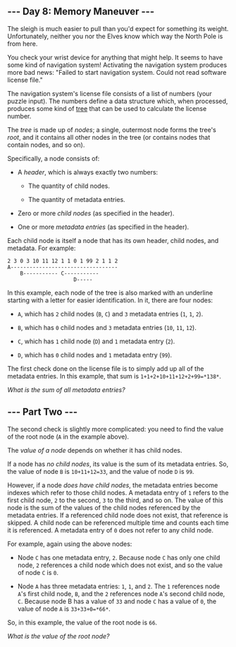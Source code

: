 ## --- Day 8: Memory Maneuver --- ##

The sleigh is much easier to pull than you'd expect for something its
weight. Unfortunately, neither you nor the Elves know which way the
North Pole is from here.

You check your wrist device for anything that might help. It seems to
have some kind of navigation system! Activating the navigation system
produces more bad news: "Failed to start navigation system. Could not
read software license file."

The navigation system's license file consists of a list of numbers
(your puzzle input). The numbers define a data structure which, when
processed, produces some kind of [tree](https://en.wikipedia.org/wiki/Tree_(data_structure))
that can be used to calculate the license number.

The *tree* is made up of *nodes*; a single, outermost node forms the
tree's *root*, and it contains all other nodes in the tree (or contains
nodes that contain nodes, and so on).

Specifically, a node consists of:

  * A *header*, which is always exactly two numbers:

      * The quantity of child nodes.

      * The quantity of metadata entries.

  * Zero or more *child nodes* (as specified in the header).

  * One or more *metadata entries* (as specified in the header).

Each child node is itself a node that has its own header, child nodes,
and metadata. For example:

    2 3 0 3 10 11 12 1 1 0 1 99 2 1 1 2
    A----------------------------------
        B----------- C-----------
                         D-----

In this example, each node of the tree is also marked with an underline
starting with a letter for easier identification. In it, there are four
nodes:

  * `A`, which has `2` child nodes (`B`, `C`) and `3` metadata entries
    (`1`, `1`, `2`).

  * `B`, which has `0` child nodes and `3` metadata entries (`10`, `11`,
    `12`).

  * `C`, which has `1` child node (`D`) and `1` metadata entry (`2`).

  * `D`, which has `0` child nodes and `1` metadata entry (`99`).

The first check done on the license file is to simply add up all of the
metadata entries. In this example, that sum is `1+1+2+10+11+12+2+99=*138*`.

*What is the sum of all metadata entries?*

## --- Part Two --- ##

The second check is slightly more complicated: you need to find the
value of the root node (`A` in the example above).

The *value of a node* depends on whether it has child nodes.

If a node has *no child nodes*, its value is the sum of its metadata
entries. So, the value of node `B` is `10+11+12=33`, and the value of
node `D` is `99`.

However, if a node *does have child nodes*, the metadata entries become
indexes which refer to those child nodes. A metadata entry of `1`
refers to the first child node, `2` to the second, `3` to the third,
and so on. The value of this node is the sum of the values of the child
nodes referenced by the metadata entries. If a referenced child node
does not exist, that reference is skipped. A child node can be
referenced multiple time and counts each time it is referenced. A
metadata entry of `0` does not refer to any child node.

For example, again using the above nodes:

  * Node `C` has one metadata entry, `2`. Because node `C` has only one
    child node, `2` references a child node which does not exist, and
    so the value of node `C` is `0`.

  * Node `A` has three metadata entries: `1`, `1`, and `2`. The `1`
    references node `A`'s first child node, `B`, and the `2` references
    node `A`'s second child node, `C`. Because node B has a value of `33`
    and node `C` has a value of `0`, the value of node `A` is `33+33+0=*66*`.

So, in this example, the value of the root node is `66`.

*What is the value of the root node?*
